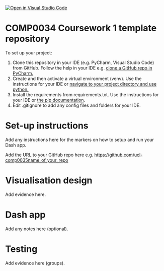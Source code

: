 [![Open in Visual Studio Code](https://classroom.github.com/assets/open-in-vscode-c66648af7eb3fe8bc4f294546bfd86ef473780cde1dea487d3c4ff354943c9ae.svg)](https://classroom.github.com/online_ide?assignment_repo_id=9699797&assignment_repo_type=AssignmentRepo)
# COMP0034 Coursework 1 template repository

To set up your project:

1. Clone this repository in your IDE (e.g. PyCharm, Visual Studio Code) from GitHub. Follow the help in your IDE
   e.g. [clone a GitHub repo in PyCharm.](https://www.jetbrains.com/help/pycharm/manage-projects-hosted-on-github.html#clone-from-GitHub)
2. Create and then activate a virtual environment (venv). Use the instructions for your IDE
   or [navigate to your project directory and use python.](https://packaging.python.org/guides/installing-using-pip-and-virtual-environments/)
3. Install the requirements from requirements.txt. Use the instructions for your IDE
   or [the pip documentation](https://pip.pypa.io/en/latest/user_guide/#requirements-files).
4. Edit .gitignore to add any config files and folders for your IDE. 


# Set-up instructions

Add any instructions here for the markers on how to setup and run your Dash app.

Add the URL to your GitHub repo here e.g. https://github.com/ucl-comp0035name_of_your_repo

# Visualisation design

Add evidence here.

# Dash app

Add any notes here (optional).

# Testing

Add evidence here (groups).
